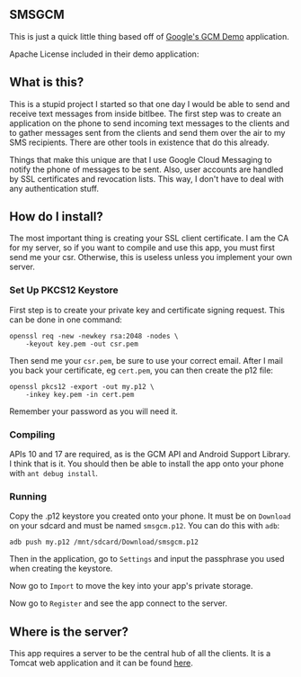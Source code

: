 SMSGCM
------

This is just a quick little thing based off of 
[Google's GCM Demo](http://developer.android.com/google/gcm/demo.html) application.

Apache License included in their demo application:


## What is this?

This is a stupid project I started so that one day I would be able to
send and receive text messages from inside bitlbee. The first step was
to create an application on the phone to send incoming text messages
to the clients and to gather messages sent from the clients and send
them over the air to my SMS recipients. There are other tools in
existence that do this already.

Things that make this unique are that I use Google Cloud Messaging to
notify the phone of messages to be sent. Also, user accounts are
handled by SSL certificates and revocation lists. This way, I don't
have to deal with any authentication stuff.

## How do I install?

The most important thing is creating your SSL client certificate. I am
the CA for my server, so if you want to compile and use this app, you
must first send me your csr. Otherwise, this is useless unless you
implement your own server.

### Set Up PKCS12 Keystore

First step is to create your private key and certificate signing 
request. This can be done in one command:

    openssl req -new -newkey rsa:2048 -nodes \
        -keyout key.pem -out csr.pem

Then send me your `csr.pem`, be sure to use your correct email.
After I mail you back your certificate, eg `cert.pem`, you can
then create the p12 file:

    openssl pkcs12 -export -out my.p12 \
        -inkey key.pem -in cert.pem

Remember your password as you will need it.

### Compiling

APIs 10 and 17 are required, as is the GCM API and Android Support
Library. I think that is it. You should then be able to install
the app onto your phone with `ant debug install`.

### Running

Copy the .p12 keystore you created onto your phone. It must be on
`Download` on your sdcard and must be named `smsgcm.p12`. You can
do this with `adb`:

    adb push my.p12 /mnt/sdcard/Download/smsgcm.p12

Then in the application, go to `Settings` and input the passphrase
you used when creating the keystore.

Now go to `Import` to move the key into your app's private storage.

Now go to `Register` and see the app connect to the server.

## Where is the server?

This app requires a server to be the central hub of all the clients.
It is a Tomcat web application and it can be found [here](https://bitbucket.org/nullren/smsgcm-server).

